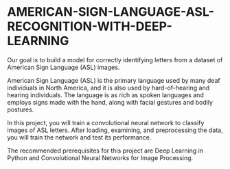 # AMERICAN-SIGN-LANGUAGE-ASL-RECOGNITION-WITH-DEEP-LEARNING
Our goal is to build a model for correctly identifying  letters from a dataset of American Sign Language (ASL) images.

American Sign Language (ASL) is the primary language used by many deaf individuals in North America, and it is also used by hard-of-hearing and hearing individuals. The language is as rich as spoken languages and employs signs made with the hand, along with facial gestures and bodily postures.

In this project, you will train a convolutional neural network to classify images of ASL letters. After loading, examining, and preprocessing the data, you will train the network and test its performance.

The recommended prerequisites for this project are Deep Learning in Python and Convolutional Neural Networks for Image Processing.
